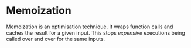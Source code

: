 # Memoization

Memoization is an optimisation technique. It wraps function calls and caches the result for a given input. This stops _expensive_ executions being called over and over for the same inputs.